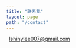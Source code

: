```yaml
---
title: "联系我"
layout: page
path: "/contact"
---
```


<i class="fa fa-envelope-o"></i>&nbsp;
<a href="mailto:lshinylee007@gmail.com" style="color: #444">lshinylee007@gmail.com</a>
